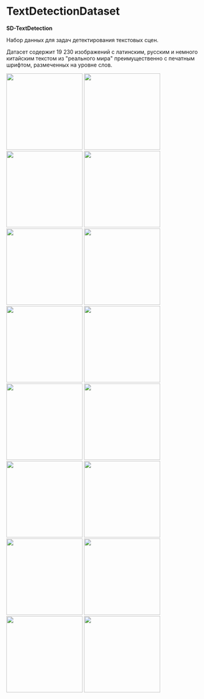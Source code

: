 # TextDetectionDataset

<b>SD-TextDetection</b>

Набор данных для задач детектирования текстовых сцен.

Датасет содержит 19 230 изображений с латинским, русским и немного китайским текстом из "реального мира" преимущественно с печатным шрифтом, размеченных на уровне слов.

<img src="https://user-images.githubusercontent.com/66531939/219589676-8d031575-65b5-4ce6-b71a-8a17ede1a806.jpg" width="200" height="200"> <img src="https://user-images.githubusercontent.com/66531939/219589797-edb2a56b-1861-49d3-ab3c-a060c8ecc590.jpg" width="200" height="200">
<img src="https://user-images.githubusercontent.com/66531939/219590050-81a08444-ad37-4416-8555-dfed7cc82287.jpg" width="200" height="200">
<img src="https://user-images.githubusercontent.com/66531939/219590093-02a61f8f-30f0-4280-bbbd-7e4b4e3b1a3a.jpg" width="200" height="200">
<img src="https://user-images.githubusercontent.com/66531939/219590174-2aebfc5f-3522-41eb-a09d-2bc41d731c4b.jpg" width="200" height="200">
<img src="https://user-images.githubusercontent.com/66531939/219590197-dd34d047-ab55-4eee-bc88-845729be58cc.jpg" width="200" height="200">
<img src="https://user-images.githubusercontent.com/66531939/219590247-78e73e33-7596-4066-8193-686a14209f4a.jpg" width="200" height="200">
<img src="https://user-images.githubusercontent.com/66531939/219590374-210c7abd-8e81-42eb-bc4f-99cca107f713.jpg" width="200" height="200">
<img src="https://user-images.githubusercontent.com/66531939/219590442-3f6afe0f-1fea-4c56-a12d-b74cdba3a957.jpg" width="200" height="200">
<img src="https://user-images.githubusercontent.com/66531939/219590666-05d13c17-2fb6-4d89-9cbb-08ea55a439c9.jpg" width="200" height="200">
<img src="https://user-images.githubusercontent.com/66531939/219590841-c82b32af-0f8f-4fea-b9d8-bef5d720cbcd.jpg" width="200" height="200">
<img src="https://user-images.githubusercontent.com/66531939/219932933-52e8be3d-cd04-4826-abc4-52d88c350b2d.jpg" width="200" height="200">
<img src="https://user-images.githubusercontent.com/66531939/219933017-44ba54f0-4639-48c3-91d6-e9cadb77836d.jpg" width="200" height="200">
<img src="https://user-images.githubusercontent.com/66531939/219933018-2d684f2b-b129-432f-aa2e-c25b573e86b8.jpg" width="200" height="200">
<img src="https://user-images.githubusercontent.com/66531939/219933019-e999af31-7512-45f4-9c64-3fff0da0fd4e.jpg" width="200" height="200">
<img src="https://user-images.githubusercontent.com/66531939/219933020-460d3694-0989-48ad-b5b5-d6cbdce47a9d.jpg" width="200" height="200">
